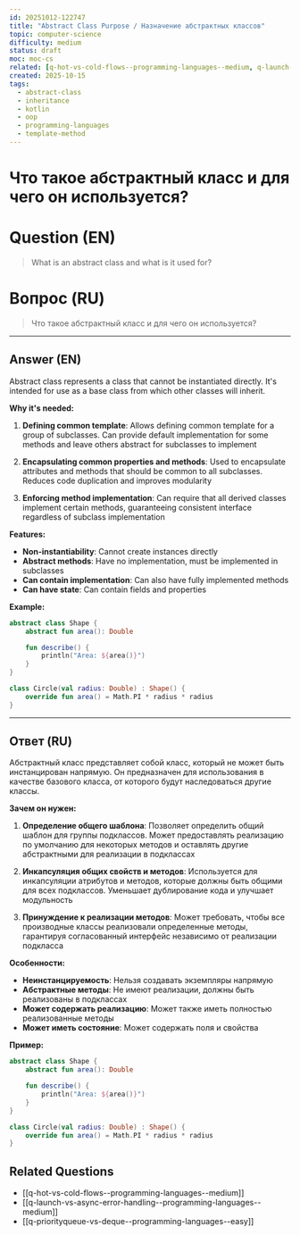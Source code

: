 ```yaml
---
id: 20251012-122747
title: "Abstract Class Purpose / Назначение абстрактных классов"
topic: computer-science
difficulty: medium
status: draft
moc: moc-cs
related: [q-hot-vs-cold-flows--programming-languages--medium, q-launch-vs-async-error-handling--programming-languages--medium, q-priorityqueue-vs-deque--programming-languages--easy]
created: 2025-10-15
tags:
  - abstract-class
  - inheritance
  - kotlin
  - oop
  - programming-languages
  - template-method
---
```

# Что такое абстрактный класс и для чего он используется?

# Question (EN)
> What is an abstract class and what is it used for?

# Вопрос (RU)
> Что такое абстрактный класс и для чего он используется?

---

## Answer (EN)

Abstract class represents a class that cannot be instantiated directly. It's intended for use as a base class from which other classes will inherit.

**Why it's needed:**

1. **Defining common template**: Allows defining common template for a group of subclasses. Can provide default implementation for some methods and leave others abstract for subclasses to implement

2. **Encapsulating common properties and methods**: Used to encapsulate attributes and methods that should be common to all subclasses. Reduces code duplication and improves modularity

3. **Enforcing method implementation**: Can require that all derived classes implement certain methods, guaranteeing consistent interface regardless of subclass implementation

**Features:**
- **Non-instantiability**: Cannot create instances directly
- **Abstract methods**: Have no implementation, must be implemented in subclasses
- **Can contain implementation**: Can also have fully implemented methods
- **Can have state**: Can contain fields and properties

**Example:**
```kotlin
abstract class Shape {
    abstract fun area(): Double

    fun describe() {
        println("Area: ${area()}")
    }
}

class Circle(val radius: Double) : Shape() {
    override fun area() = Math.PI * radius * radius
}
```

---

## Ответ (RU)

Абстрактный класс представляет собой класс, который не может быть инстанцирован напрямую. Он предназначен для использования в качестве базового класса, от которого будут наследоваться другие классы.

**Зачем он нужен:**

1. **Определение общего шаблона**: Позволяет определить общий шаблон для группы подклассов. Может предоставлять реализацию по умолчанию для некоторых методов и оставлять другие абстрактными для реализации в подклассах

2. **Инкапсуляция общих свойств и методов**: Используется для инкапсуляции атрибутов и методов, которые должны быть общими для всех подклассов. Уменьшает дублирование кода и улучшает модульность

3. **Принуждение к реализации методов**: Может требовать, чтобы все производные классы реализовали определенные методы, гарантируя согласованный интерфейс независимо от реализации подкласса

**Особенности:**
- **Неинстанцируемость**: Нельзя создавать экземпляры напрямую
- **Абстрактные методы**: Не имеют реализации, должны быть реализованы в подклассах
- **Может содержать реализацию**: Может также иметь полностью реализованные методы
- **Может иметь состояние**: Может содержать поля и свойства

**Пример:**
```kotlin
abstract class Shape {
    abstract fun area(): Double

    fun describe() {
        println("Area: ${area()}")
    }
}

class Circle(val radius: Double) : Shape() {
    override fun area() = Math.PI * radius * radius
}
```

## Related Questions

- [[q-hot-vs-cold-flows--programming-languages--medium]]
- [[q-launch-vs-async-error-handling--programming-languages--medium]]
- [[q-priorityqueue-vs-deque--programming-languages--easy]]
